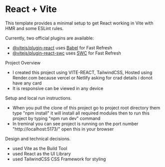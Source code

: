 # React + Vite

This template provides a minimal setup to get React working in Vite with HMR and some ESLint rules.

Currently, two official plugins are available:

- [@vitejs/plugin-react](https://github.com/vitejs/vite-plugin-react/blob/main/packages/plugin-react/README.md) uses [Babel](https://babeljs.io/) for Fast Refresh
- [@vitejs/plugin-react-swc](https://github.com/vitejs/vite-plugin-react-swc) uses [SWC](https://swc.rs/) for Fast Refresh

Project Overview
- I created this project using VITE-REACT, TailwindCSS, Hosted using Render.com because vercel or Netlify asking for crad details i donot have any card
- It is responsive can be viewed in any device


Setup and local run instructions.
- When you pull the clone of this project go to project root directory them type "npm install" it will install all required modules then to run this project by typing "npm run dev" command
- In treminal you can see project is running on the port number "http://localhost:5173/" open this in your browser

Design and technical decisions.
- used Vite as the Build Tool
- used React as the UI Library
- used TailwindCSS CSS Framework for styling



